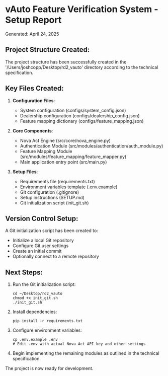# vAuto Feature Verification System - Setup Report
Generated: April 24, 2025

## Project Structure Created:

The project structure has been successfully created in the '/Users/joshcopp/Desktop/rd2_vauto' directory according to the technical specification.

## Key Files Created:

1. **Configuration Files**:
   - System configuration (configs/system_config.json)
   - Dealership configuration (configs/dealership_config.json) 
   - Feature mapping dictionary (configs/feature_mapping.json)

2. **Core Components**:
   - Nova Act Engine (src/core/nova_engine.py)
   - Authentication Module (src/modules/authentication/auth_module.py)
   - Feature Mapping Module (src/modules/feature_mapping/feature_mapper.py)
   - Main application entry point (src/main.py)

3. **Setup Files**:
   - Requirements file (requirements.txt)
   - Environment variables template (.env.example)
   - Git configuration (.gitignore)
   - Setup instructions (SETUP.md)
   - Git initialization script (init_git.sh)

## Version Control Setup:

A Git initialization script has been created to:
- Initialize a local Git repository
- Configure Git user settings
- Create an initial commit
- Optionally connect to a remote repository

## Next Steps:

1. Run the Git initialization script:
   ```
   cd ~/Desktop/rd2_vauto
   chmod +x init_git.sh
   ./init_git.sh
   ```

2. Install dependencies:
   ```
   pip install -r requirements.txt
   ```

3. Configure environment variables:
   ```
   cp .env.example .env
   # Edit .env with actual Nova Act API key and other settings
   ```

4. Begin implementing the remaining modules as outlined in the technical specification.

The project is now ready for development.